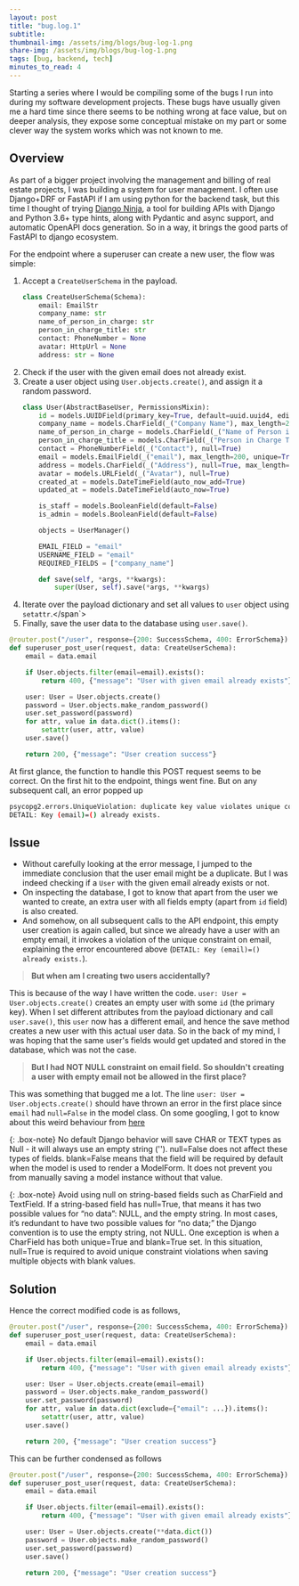 ```yaml
---
layout: post
title: "bug.log.1"
subtitle: 
thumbnail-img: /assets/img/blogs/bug-log-1.png
share-img: /assets/img/blogs/bug-log-1.png
tags: [bug, backend, tech]
minutes_to_read: 4
---
```


Starting a series where I would be compiling some of the bugs I run into during my software development projects. These bugs have usually given me a hard time since there seems to be nothing wrong at face value, but on deeper analysis, they expose some conceptual mistake on my part or some clever way the system works which was not known to me.

## Overview

As part of a bigger project involving the management and billing of real estate projects, I was building a system for user management. I often use Django+DRF or FastAPI if I am using python for the backend task, but this time I thought of trying [Django Ninja](https://django-ninja.rest-framework.com/), a tool for building APIs with Django and Python 3.6+ type hints, along with Pydantic and async support, and automatic OpenAPI docs generation. So in a way, it brings the good parts of FastAPI to django ecosystem.

For the endpoint where a superuser can create a new user, the flow was simple:
1. Accept a `CreateUserSchema` in the payload.
    ```python
    class CreateUserSchema(Schema):
        email: EmailStr
        company_name: str
        name_of_person_in_charge: str
        person_in_charge_title: str
        contact: PhoneNumber = None
        avatar: HttpUrl = None
        address: str = None
    ```
2. Check if the user with the given email does not already exist.
3. Create a user object using `User.objects.create()`, and assign it a random password.
    ```python
    class User(AbstractBaseUser, PermissionsMixin):
        id = models.UUIDField(primary_key=True, default=uuid.uuid4, editable=False)
        company_name = models.CharField(_("Company Name"), max_length=250)
        name_of_person_in_charge = models.CharField(_("Name of Person in Charge"), max_length=250)
        person_in_charge_title = models.CharField(_("Person in Charge Title"), max_length=250)
        contact = PhoneNumberField(_("Contact"), null=True)
        email = models.EmailField(_("email"), max_length=200, unique=True)
        address = models.CharField(_("Address"), null=True, max_length=250)
        avatar = models.URLField(_("Avatar"), null=True)
        created_at = models.DateTimeField(auto_now_add=True)
        updated_at = models.DateTimeField(auto_now=True)

        is_staff = models.BooleanField(default=False)
        is_admin = models.BooleanField(default=False)

        objects = UserManager()

        EMAIL_FIELD = "email"
        USERNAME_FIELD = "email"
        REQUIRED_FIELDS = ["company_name"]

        def save(self, *args, **kwargs):
            super(User, self).save(*args, **kwargs)
    ```
4. <span class="mark">Iterate over the payload dictionary and set all values to `user` object using `setattr`.</span`>
5. Finally, save the user data to the database using `user.save()`.

```python
@router.post("/user", response={200: SuccessSchema, 400: ErrorSchema})
def superuser_post_user(request, data: CreateUserSchema):
    email = data.email

    if User.objects.filter(email=email).exists():
        return 400, {"message": "User with given email already exists"}

    user: User = User.objects.create()
    password = User.objects.make_random_password()
    user.set_password(password)
    for attr, value in data.dict().items():
        setattr(user, attr, value)
    user.save()

    return 200, {"message": "User creation success"}
```

At first glance, the function to handle this POST request seems to be correct. On the first hit to the endpoint, things went fine. But on any subsequent call, an error popped up

```bash
psycopg2.errors.UniqueViolation: duplicate key value violates unique constraint "account_user_email_key"
DETAIL: Key (email)=() already exists.
```

## Issue

- Without carefully looking at the error message, I jumped to the immediate conclusion that the user email might be a duplicate. But I was indeed checking if a `User` with the given email already exists or not.
- On inspecting the database, I got to know that apart from the user we wanted to create, an extra user with all fields empty (apart from `id` field) is also created.
- And somehow, on all subsequent calls to the API endpoint, this empty user creation is again called, but since we already have a user with an empty email, it invokes a violation of the unique constraint on email, explaining the error encountered above (`DETAIL: Key (email)=() already exists.`).

> **But when am I creating two users accidentally?**

This is because of the way I have written the code. `user: User = User.objects.create()` creates an empty user with some `id` (the primary key). When I set different attributes from the payload dictionary and call `user.save()`, this `user` now has a different email, and hence the save method creates a new user with this actual user data. So in the back of my mind, I was hoping that the same user's fields would get updated and stored in the database, which was not the case.

> **But I had NOT NULL constraint on email field. So shouldn't creating a user with empty email not be allowed in the first place?**

This was something that bugged me a lot. The line `user: User = User.objects.create()` should have thrown an error in the first place since `email` had `null=False` in the model class. On some googling, I got to know about this weird behaviour from [here](https://stackoverflow.com/questions/39176618/django-charfield-null-false-integrity-error-not-raised)

{: .box-note}
No default Django behavior will save CHAR or TEXT types as Null - it will always use an empty string (''). null=False does not affect these types of fields.
blank=False means that the field will be required by default when the model is used to render a ModelForm. It does not prevent you from manually saving a model instance without that value.

{: .box-note}
Avoid using null on string-based fields such as CharField and TextField. If a string-based field has null=True, that means it has two possible values for “no data”: NULL, and the empty string. In most cases, it’s redundant to have two possible values for “no data;” the Django convention is to use the empty string, not NULL. One exception is when a CharField has both unique=True and blank=True set. In this situation, null=True is required to avoid unique constraint violations when saving multiple objects with blank values.

## Solution

Hence the correct modified code is as follows, 

```python
@router.post("/user", response={200: SuccessSchema, 400: ErrorSchema})
def superuser_post_user(request, data: CreateUserSchema):
    email = data.email

    if User.objects.filter(email=email).exists():
        return 400, {"message": "User with given email already exists"}

    user: User = User.objects.create(email=email)
    password = User.objects.make_random_password()
    user.set_password(password)
    for attr, value in data.dict(exclude={"email": ...}).items():
        setattr(user, attr, value)
    user.save()

    return 200, {"message": "User creation success"}
```

This can be further condensed as follows

```python
@router.post("/user", response={200: SuccessSchema, 400: ErrorSchema})
def superuser_post_user(request, data: CreateUserSchema):
    email = data.email

    if User.objects.filter(email=email).exists():
        return 400, {"message": "User with given email already exists"}

    user: User = User.objects.create(**data.dict())
    password = User.objects.make_random_password()
    user.set_password(password)
    user.save()

    return 200, {"message": "User creation success"}
```

